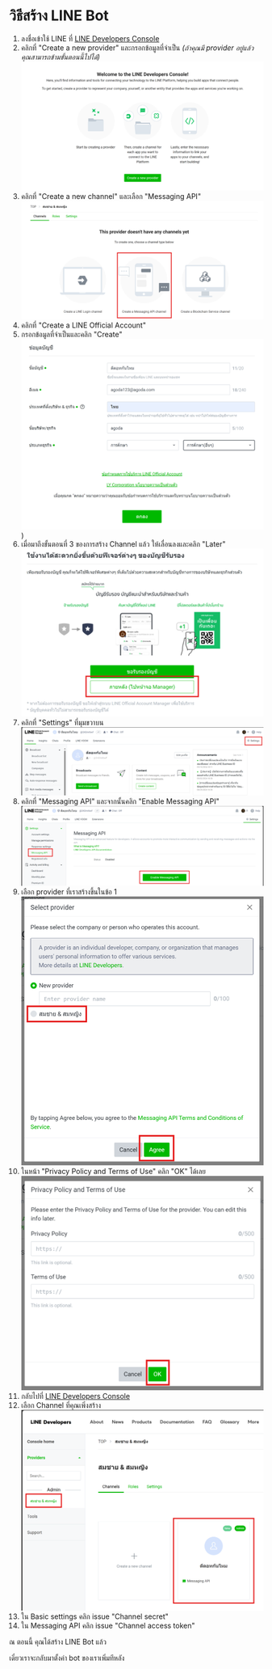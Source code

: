 # วิธีสร้าง LINE Bot

1. ลงชื่อเข้าใช้ LINE ที่ [LINE Developers Console](https://developers.line.biz/en/)
2. คลิกที่ "Create a new provider" และกรอกข้อมูลที่จำเป็น _(ถ้าคุณมี provider อยู่แล้ว คุณสามารถข้ามขั้นตอนนี้ไปได้)_
![Create a new provider](images/create-new-provider.png)
3. คลิกที่ "Create a new channel" และเลือก "Messaging API"
![alt text](images/create-new-messaging-api-channel.png)
4. คลิกที่ "Create a LINE Official Account"
5. กรอกข้อมูลที่จำเป็นและคลิก "Create"
![alt text](images/filling-form.png))
6. เมื่อมาถึงขั้นตอนที่ 3 ของการสร้าง Channel แล้ว ให้เลื่อนลงและคลิก "Later"
![alt text](images/later-to-manager-page.png)
7. คลิกที่ "Settings" ที่มุมขวาบน
![alt text](images/top-right-setting.png)
8. คลิกที่ "Messaging API" และจากนั้นคลิก "Enable Messaging API"
![alt text](images/enable-messaging-api.png)
9. เลือก provider ที่เราสร้างขึ้นในข้อ 1
![alt text](images/choose-provider.png)
10. ในหน้า "Privacy Policy and Terms of Use" คลิก "OK" ได้เลย
![alt text](images/policy-and-terms.png)
11. กลับไปที่ [LINE Developers Console](https://developers.line.biz/console)
12. เลือก Channel ที่คุณเพิ่งสร้าง
![alt text](images/select-created-channel.png)
13. ใน Basic settings คลิก issue "Channel secret"
14. ใน Messaging API คลิก issue "Channel access token"

ณ ตอนนี้ คุณได้สร้าง LINE Bot แล้ว

เดี๋ยวเราจะกลับมาตั้งค่า bot ของเราเพิ่มทีหลัง
